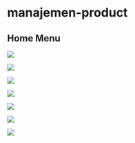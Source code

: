 # manajemen-product

## Home Menu
![](home.png)

![](viewProduct.png)

![](stockMenu.png)

![](statisticMenu.png)

![](barChart.png)

![](lineChart.png)

![](pieChart.png)

